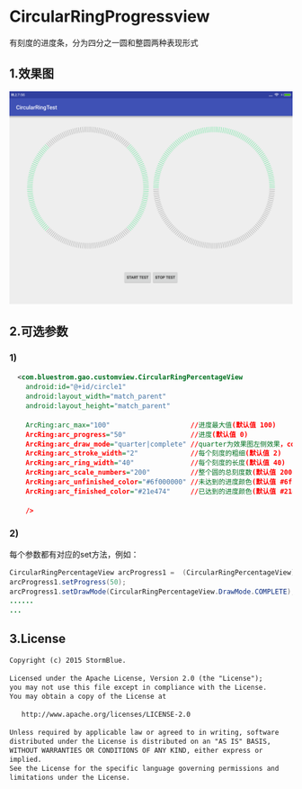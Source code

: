 # CircularRingProgressview
有刻度的进度条，分为四分之一圆和整圆两种表现形式

## 1.效果图

![rendering1](https://raw.githubusercontent.com/StormBlue/CircularRingProgressview/master/source/rendering_01.png)

## 2.可选参数

### 1)
```xml
  <com.bluestrom.gao.customview.CircularRingPercentageView
    android:id="@+id/circle1"
    android:layout_width="match_parent"
    android:layout_height="match_parent"

    ArcRing:arc_max="100"                    //进度最大值(默认值 100)
    ArcRing:arc_progress="50"                //进度(默认值 0)
    ArcRing:arc_draw_mode="quarter|complete" //quarter为效果图左侧效果，complete为右侧效果(默认值 quarter)
    ArcRing:arc_stroke_width="2"             //每个刻度的粗细(默认值 2)    
    ArcRing:arc_ring_width="40"              //每个刻度的长度(默认值 40)
    ArcRing:arc_scale_numbers="200"          //整个圆的总刻度数(默认值 200) 注：此值不可过高，会影响绘制效率
    ArcRing:arc_unfinished_color="#6f000000" //未达到的进度颜色(默认值 #6f000000)
    ArcRing:arc_finished_color="#21e474"     //已达到的进度颜色(默认值 #21e474)

    />
```

### 2)
每个参数都有对应的set方法，例如：
```java
CircularRingPercentageView arcProgress1 =  (CircularRingPercentageView)findViewById(R.id.circle1);
arcProgress1.setProgress(50);
arcProgress1.setDrawMode(CircularRingPercentageView.DrawMode.COMPLETE);
......
...
```

## 3.License
```
Copyright (c) 2015 StormBlue.

Licensed under the Apache License, Version 2.0 (the "License");
you may not use this file except in compliance with the License.
You may obtain a copy of the License at

   http://www.apache.org/licenses/LICENSE-2.0

Unless required by applicable law or agreed to in writing, software
distributed under the License is distributed on an "AS IS" BASIS,
WITHOUT WARRANTIES OR CONDITIONS OF ANY KIND, either express or implied.
See the License for the specific language governing permissions and
limitations under the License.
```
